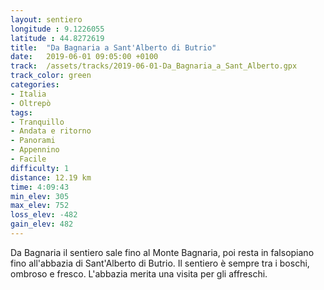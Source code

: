 ```yaml
---
layout: sentiero
longitude : 9.1226055
latitude : 44.8272619
title:  "Da Bagnaria a Sant'Alberto di Butrio"
date:   2019-06-01 09:05:00 +0100
track:  /assets/tracks/2019-06-01-Da_Bagnaria_a_Sant_Alberto.gpx
track_color: green
categories:
- Italia
- Oltrepò
tags:
- Tranquillo
- Andata e ritorno
- Panorami
- Appennino
- Facile
difficulty: 1
distance: 12.19 km
time: 4:09:43
min_elev: 305
max_elev: 752
loss_elev: -482
gain_elev: 482
---
```


Da Bagnaria il sentiero sale fino al Monte Bagnaria, poi resta in falsopiano fino all'abbazia di Sant'Alberto di Butrio. Il sentiero è sempre tra i boschi, ombroso e fresco.
L'abbazia merita una visita per gli affreschi.
